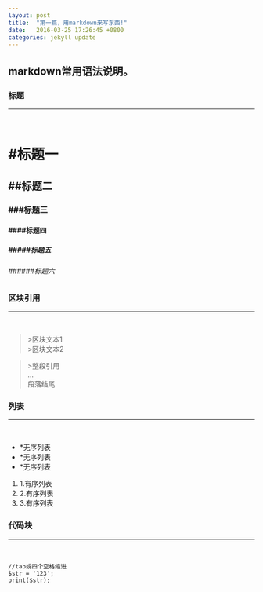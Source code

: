 ```yaml
---
layout: post
title:  "第一篇，用markdown来写东西!"
date:   2016-03-25 17:26:45 +0800
categories: jekyll update
---
```


## markdown常用语法说明。

### 标题
***
<br>

# #标题一

## ##标题二

### ###标题三

#### ####标题四

##### #####标题五

###### ######标题六

### 区块引用
***
<br>

>\>区块文本1  
>\>区块文本2  

>\>整段引用  
...  
段落结尾

### 列表
***
<br>

* *无序列表
* *无序列表
* *无序列表

1. 1.有序列表
2. 2.有序列表
3. 3.有序列表

### 代码块
***
<br>

    //tab或四个空格缩进
    $str = '123';
    print($str);  
